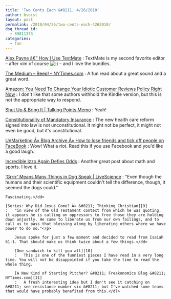 ```yaml
---
title: 'Two Cents Each &#8211; 4/26/2010'
author: bsoist
layout: post
permalink: /2010/04/26/two-cents-each-4262010/
dsq_thread_id:
  - 89811373
categories:
  - fun
---
```

[Alex Payne â€” How I Use TextMate][1]
:   TextMate is my second favorite editor &#8211; after vim of course <img src='http://archive.whsjr.soistmann.com/oped/wp-includes/images/smilies/icon_smile.gif' alt=':)' class='wp-smiley' /> &#8211; and I love the bundles.

[The Medium &#8211; Beep! &#8211; NYTimes.com][2]
:   A fun read about a great sound and a great word.

[Amazon: You Need To Change Your Idiotic Customer Reviews Policy Right Now][3]
:   I don't like that some authors withhold the Kindle version, but this is not the appropriate way to respond.

[Shut Up & Bring It | Talking Points Memo][4]
:   Yeah!

[Constitutionality of Mandatory Insurance][5]
:   The new health care reform signed into law is not unconstitutional. It might not be perfect, it might not even be good, but it's constitutional.

[UnMarketing Â» Blog Archive Â» How to lose friends and tick off people on FaceBook][6]
:   Wow! What a riot. Read this if you use Facebook and you'd like a good laugh.

[Incredible Izzo Again Defies Odds][7]
:   Another great post about math and sports. I love it.

[&#8216;Grrrr&#8217; Means Many Things in Dog Speak | LiveScience][8]
:   "Even though the humans and their scientific equipment couldn't tell the difference, though, it seemed the dogs could."</p> 
    
    Fascinating.</dd> 
    
    [Series: Why Did Jesus Come? Â« &#8211; Thinking Christian][9]
    :   "in view of the Old Testament context from which he was quoting, it appears he is calling on oppressors to free those they are holding down unjustly. He came to liberate us from our own failings, and to call us to pass that blessing along by liberating others where we have power to do so."</p> 
        
        Jesus spoke for just a few moment and decided to read from Isaiah 61:1. That should make us think twice about a few things.</dd> 
        
        [One sandwich to kill you all][10]
        :   This is one of the funniest pieces I have read in a very long time. You will not be disappointed if you take the time to read the whole thing.
        
        [A New Kind of Starting Pitcher? &#8211; Freakonomics Blog &#8211; NYTimes.com][11]
        :   A fresh interesting idea but I don't see it catching on &#8211; see resistance number six &#8211; but I've watched some teams that would have probably benefited from this.</dl>

 [1]: http://al3x.net/2008/12/03/how-i-use-textmate.html
 [2]: http://www.nytimes.com/2010/03/21/magazine/21FOB-medium-t.html
 [3]: http://techcrunch.com/2010/03/22/im-not-kidding-do-it-now/
 [4]: http://www.talkingpointsmemo.com/archives/2010/03/shut_up_bring_it_on.php?utm_source=feedburner&utm_medium=feed&utm_campaign=Feed%3A+Talking-Points-Memo+%28Talking+Points+Memo%3A+by+Joshua+Micah+Marshall%29&utm_content=Google+Reader
 [5]: http://www.fivethirtyeight.com/2010/03/constitutionality-of-mandatory.html
 [6]: http://www.un-marketing.com/blog/2010/01/20/how-to-lose-friends-and-tick-off-people-on-facebook/
 [7]: http://www.fivethirtyeight.com/2010/03/incredible-izzo-again-defies-odds.html
 [8]: http://www.livescience.com/animals/dog-growl-different-meanings-100330.html?utm_source=feedburner&utm_medium=feed&utm_campaign=Feed%3A+Livesciencecom+%28LiveScience.com+Science+Headline+Feed%29
 [9]: http://www.thinkingchristian.net/series/why-did-jesus-come/
 [10]: http://www.sfgate.com/cgi-bin/article.cgi?f=/g/a/2010/04/09/notes040910.DTL
 [11]: http://freakonomics.blogs.nytimes.com/2010/04/23/a-new-kind-of-starting-pitcher/?utm_source=feedburner&utm_medium=feed&utm_campaign=Feed%3A+FreakonomicsBlog+%28Freakonomics+Blog%29&utm_content=Google+Reader
